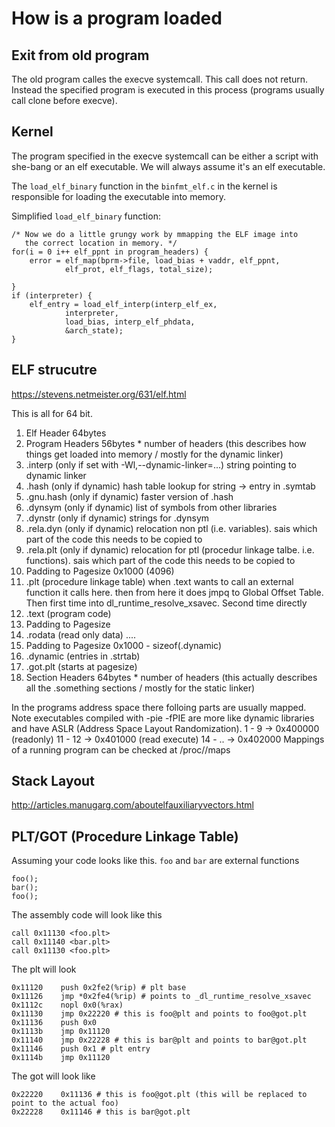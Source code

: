 
# How is a program loaded

## Exit from old program

The old program calles the execve systemcall.
This call does not return.
Instead the specified program is executed in this process (programs usually call clone before execve).

## Kernel

The program specified in the execve systemcall can be either a script with she-bang or an elf executable.
We will always assume it's an elf executable.

The `load_elf_binary` function in the `binfmt_elf.c` in the kernel is responsible for loading the executable into memory.

Simplified `load_elf_binary` function:

	/* Now we do a little grungy work by mmapping the ELF image into
	   the correct location in memory. */
	for(i = 0 i++ elf_ppnt in program_headers) {
		error = elf_map(bprm->file, load_bias + vaddr, elf_ppnt,
				elf_prot, elf_flags, total_size);

	}
	if (interpreter) {
		elf_entry = load_elf_interp(interp_elf_ex,
				interpreter,
				load_bias, interp_elf_phdata,
				&arch_state);
	}

## ELF strucutre

https://stevens.netmeister.org/631/elf.html

This is all for 64 bit.

1. Elf Header 64bytes
2. Program Headers 56bytes * number of headers (this describes how things get loaded into memory / mostly for the dynamic linker)
3. .interp (only if set with -Wl,--dynamic-linker=...) string pointing to dynamic linker
4. .hash (only if dynamic) hash table lookup for string -> entry in .symtab
5. .gnu.hash (only if dynamic) faster version of .hash
6. .dynsym (only if dynamic) list of symbols from other libraries
7. .dynstr (only if dynamic) strings for .dynsym
8. .rela.dyn (only if dynamic) relocation non ptl (i.e. variables). sais which part of the code this needs to be copied to
9. .rela.plt (only if dynamic) relocation for ptl (procedur linkage talbe. i.e. functions). sais which part of the code this needs to be copied to
10. Padding to Pagesize 0x1000 (4096)
11. .plt (procedure linkage table) when .text wants to call an external function it calls here. then from here it does jmpq to Global Offset Table. Then first time into dl_runtime_resolve_xsavec. Second time directly
12. .text (program code)
13. Padding to Pagesize
14. .rodata (read only data)
....
15. Padding to Pagesize 0x1000 - sizeof(.dynamic)
16. .dynamic (entries in .strtab)
17. .got.plt (starts at pagesize)
18. Section Headers 64bytes * number of headers (this actually describes all the .something sections / mostly for the static linker)

In the programs address space there folloing parts are usually mapped. Note executables compiled with -pie -fPIE are more like dynamic libraries and have ASLR (Address Space Layout Randomization).
1 - 9 -> 0x400000 (readonly) 
11 - 12 -> 0x401000 (read execute)
14 - .. -> 0x402000
Mappings of a running program can be checked at /proc/<pid>/maps

## Stack Layout

http://articles.manugarg.com/aboutelfauxiliaryvectors.html

## PLT/GOT (Procedure Linkage Table)

Assuming your code looks like this. `foo` and `bar` are external functions

    foo();
    bar();
    foo();

The assembly code will look like this

    call 0x11130 <foo.plt>
    call 0x11140 <bar.plt>
    call 0x11130 <foo.plt>

The plt will look

    0x11120    push 0x2fe2(%rip) # plt base
    0x11126    jmp *0x2fe4(%rip) # points to _dl_runtime_resolve_xsavec
    0x1112c    nopl 0x0(%rax)
    0x11130    jmp 0x22220 # this is foo@plt and points to foo@got.plt
    0x11136    push 0x0
    0x1113b    jmp 0x11120
    0x11140    jmp 0x22228 # this is bar@plt and points to bar@got.plt
    0x11146    push 0x1 # plt entry
    0x1114b    jmp 0x11120

The got will look like

    0x22220    0x11136 # this is foo@got.plt (this will be replaced to point to the actual foo)
    0x22228    0x11146 # this is bar@got.plt
